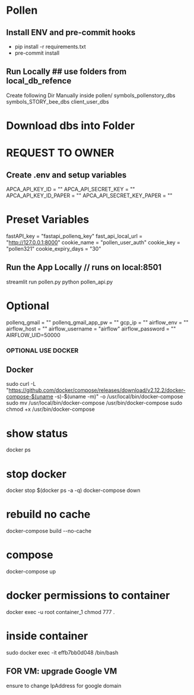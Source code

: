 # Pollen

## Install ENV and pre-commit hooks
- pip install -r requirements.txt
- pre-commit install

## Run Locally  ## use folders from local_db_refence
Create following Dir Manually inside pollen/
symbols_pollenstory_dbs
symbols_STORY_bee_dbs
client_user_dbs

# Download dbs into Folder
# REQUEST TO OWNER

## Create .env and setup variables
APCA_API_KEY_ID = ""
APCA_API_SECRET_KEY = ""
APCA_API_KEY_ID_PAPER = ""
APCA_API_SECRET_KEY_PAPER = ""

# Preset Variables
fastAPI_key = "fastapi_pollenq_key"
fast_api_local_url = "http://127.0.0.1:8000"
cookie_name = "pollen_user_auth"
cookie_key = "pollen321"
cookie_expiry_days = "30"



## Run the App Locally // runs on local:8501
streamlit run pollen.py
python pollen_api.py


# Optional
pollenq_gmail = ""
pollenq_gmail_app_pw = ""
gcp_ip = ""
airflow_env = ""
airflow_host = ""
airflow_username = "airflow"
airflow_password = ""
AIRFLOW_UID=50000


### OPTIONAL USE DOCKER ###

## Docker
sudo curl -L "https://github.com/docker/compose/releases/download/v2.12.2/docker-compose-$(uname -s)-$(uname -m)"  -o /usr/local/bin/docker-compose
sudo mv /usr/local/bin/docker-compose /usr/bin/docker-compose
sudo chmod +x /usr/bin/docker-compose
# show status
docker ps 
# stop docker
docker stop $(docker ps -a -q)
docker-compose down
# rebuild no cache
docker-compose build --no-cache
# compose
docker-compose up
# docker permissions to container
docker exec -u root container_1 chmod 777 .
# inside container
sudo docker exec -it effb7bb0d048 /bin/bash


## FOR VM: upgrade Google VM
ensure to change IpAddress for google domain